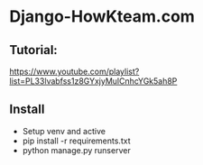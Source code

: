 # Django-HowKteam.com
## Tutorial:
https://www.youtube.com/playlist?list=PL33lvabfss1z8GYxjyMulCnhcYGk5ah8P

## Install
- Setup venv and active
- pip install -r requirements.txt
- python manage.py runserver
